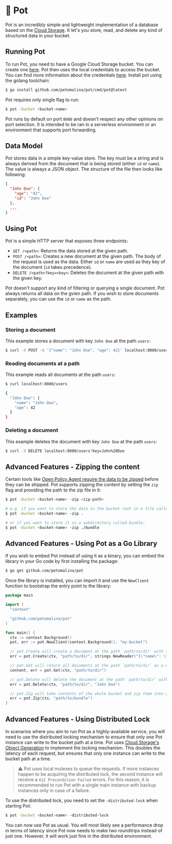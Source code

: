 # 🍲 Pot

Pot is an incredibly simple and lightweight implementation of a database based on the [Cloud Storage](https://cloud.google.com/storage).
It let's you store, read, and delete any kind of structured data in your bucket.

## Running Pot

To run Pot, you need to have a Google Cloud Storage bucket. You can create one [here](https://console.cloud.google.com/storage/create-bucket). Pot then uses the local credentials to access the bucket. You can find more information about the credentials [here](https://cloud.google.com/docs/authentication/getting-started). Install pot using the golang toolchain:

```bash
$ go install github.com/petomalina/pot/cmd/pot@latest
```

Pot requires only single flag to run:

```bash
$ pot -bucket <bucket-name>
```

Pot runs by default on port `8080` and doesn't respect any other opinions on port selection. It is intended to be ran in a serverless environment or an environment that supports port forwarding.

## Data Model

Pot stores data in a simple key-value store. The key must be a string and is always derived from the document that is being stored (either `id` or `name`). The value is always a JSON object. The structure of the file then looks like following:

```json
{
  "John Doe": {
    "age": "42",
    "id": "John Doe"
  },
  ...
}
```

## Using Pot

Pot is a simple HTTP server that exposes three endpoints:
- `GET /<path>`: Returns the data stored at the given path.
- `POST /<path>`: Creates a new document at the given path. The body of the request is used as the data. Either `id` or `name` are used as they key of the document (`id` takes precedence).
- `DELETE /<path>?key=<key>`: Deletes the document at the given path with the given key.

Pot doesn't support any kind of filtering or querying a single document. Pot always returns all data on the gvien path. If you wish to store documents separately, you can use the `id` or `name` as the path.

## Examples

### Storing a document

This example stores a document with key `John Doe` at the path `users`:

```bash
$ curl -X POST -d '{"name": "John Doe", "age": 42}' localhost:8080/users
```

### Reading documents at a path

This example reads all documents at the path `users`:

```bash
$ curl localhost:8080/users

{
  "John Doe": {
    "name": "John Doe",
    "age": 42
  }
}
```

### Deleting a document

This example deletes the document with key `John Doe` at the path `users`:

```bash
$ curl -X DELETE localhost:8080/users?key=John%20Doe
```

## Advanced Features - Zipping the content

Certain tools like [Open Policy Agent require the data to be zipped](https://www.openpolicyagent.org/docs/latest/management-bundles/#bundle-build) before they can be shipped. Pot supports zipping the content by setting the `zip` flag and providing the path to the zip file in it:

```bash
$ pot -bucket <bucket-name> -zip <zip-path>

# e.g. if you want to store the data in the bucket root in a file called bundle.zip:
$ pot -bucket <bucket-name> -zip .

# or if you want to store it in a subdirectory called bundle:
$ pot -bucket <bucket-name> -zip ./bundle
```

## Advanced Features - Using Pot as a Go Library

If you wish to embed Pot instead of using it as a binary, you can embed the library in your Go code by first installing the package:
  
```bash
$ go get github.com/petomalina/pot
```

Once the library is installed, you can import it and use the `NewClient` function to bootstrap the entry point to the library:

```go
package main

import (
  "context"

  "github.com/petomalina/pot"
)

func main() {
  ctx := context.Background()
  pot, err := pot.NewClient(context.Background(), "my-bucket")

  // pot.Create will create a document at the path `path/to/dir` with the key `John Doe`
  err = pot.Create(ctx, "path/to/dir", strings.NewReader("{\"name\": \"John Doe\", \"age\": 42}"))

  // pot.Get will return all documents at the path `path/to/dir` as a map[string]interface{}
  content, err = pot.Get(ctx, "path/to/dir")

  // pot.Delete will delete the document at the path `path/to/dir` with the key `John Doe`
  err = pot.Delete(ctx, "path/to/dir", "John Doe")

  // pot.Zip will take contents of the whole bucket and zip them into a file at the given path
  err = pot.Zip(ctx, "path/to/bundle")
}
```

## Advanced Features - Using Distributed Lock

In scenarios where you aim to run Pot as a highly-available service, you will need to use the distributed locking mechanism to ensure that only one Pot instance can write to the bucket path at a time. Pot uses [Cloud Storage's Object Generation](https://cloud.google.com/storage/docs/generations-preconditions) to implement the locking mechanism. This doubles the latency of each request, but ensures that only one instance can write to the bucket path at a time.

> :warning: Pot uses local mutexes to queue the requests. If more instances happen to be acquiring the distributed lock, the second instance will receive a `412 Precondition Failed` errors. For this reason, it is recommended to run Pot with a single main instance with backup instances only in case of a failure.

To use the distributed lock, you need to set the `-distributed-lock` when starting Pot:

```bash
$ pot -bucket <bucket-name> -distributed-lock
```

You can now use Pot as usual. You will most likely see a performance drop in terms of latency since Pot now needs to make two roundtrips instead of just one. However, it will work just fine in the distributed environment.
